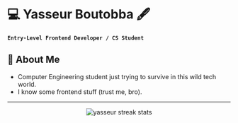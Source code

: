 # 💻 Yasseur Boutobba 🖋

**`Entry-Level Frontend Developer / CS Student `**
## 🖤 About Me
* Computer Engineering student just trying to survive in this wild tech world.
* I know some frontend stuff (trust me, bro).

---


<p align="center">
  <img 
    src="https://nirzak-streak-stats.vercel.app?user=YasseurBoutobba&theme=transparent&border=DDDDDD&ring=00f7d2&fire=00f7d2&currStreakNum=00f7d2&sideNums=00f7d2&dates=999999" 
    alt="yasseur streak stats" 
  />
</p>




